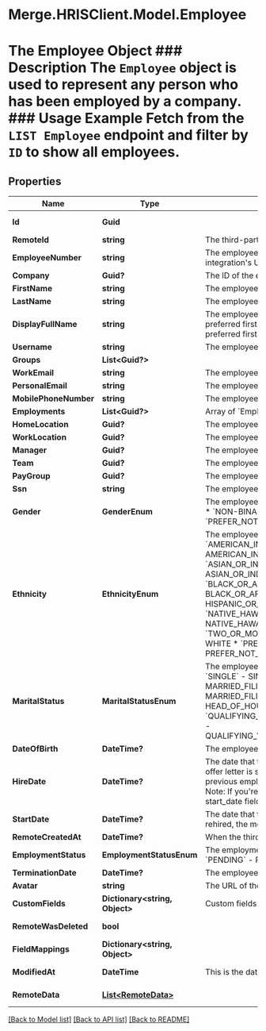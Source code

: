 # Merge.HRISClient.Model.Employee
# The Employee Object ### Description The `Employee` object is used to represent any person who has been employed by a company.  ### Usage Example Fetch from the `LIST Employee` endpoint and filter by `ID` to show all employees.

## Properties

Name | Type | Description | Notes
------------ | ------------- | ------------- | -------------
**Id** | **Guid** |  | [optional] [readonly] 
**RemoteId** | **string** | The third-party API ID of the matching object. | [optional] 
**EmployeeNumber** | **string** | The employee&#39;s number that appears in the third-party integration&#39;s UI. | [optional] 
**Company** | **Guid?** | The ID of the employee&#39;s company. | [optional] 
**FirstName** | **string** | The employee&#39;s first name. | [optional] 
**LastName** | **string** | The employee&#39;s last name. | [optional] 
**DisplayFullName** | **string** | The employee&#39;s full name, to use for display purposes. If a preferred first name is available, the full name will include the preferred first name. | [optional] 
**Username** | **string** | The employee&#39;s username that appears in the remote UI. | [optional] 
**Groups** | **List&lt;Guid?&gt;** |  | [optional] 
**WorkEmail** | **string** | The employee&#39;s work email. | [optional] 
**PersonalEmail** | **string** | The employee&#39;s personal email. | [optional] 
**MobilePhoneNumber** | **string** | The employee&#39;s mobile phone number. | [optional] 
**Employments** | **List&lt;Guid?&gt;** | Array of &#x60;Employment&#x60; IDs for this Employee. | [optional] 
**HomeLocation** | **Guid?** | The employee&#39;s home address. | [optional] 
**WorkLocation** | **Guid?** | The employee&#39;s work address. | [optional] 
**Manager** | **Guid?** | The employee ID of the employee&#39;s manager. | [optional] 
**Team** | **Guid?** | The employee&#39;s team. | [optional] 
**PayGroup** | **Guid?** | The employee&#39;s pay group | [optional] 
**Ssn** | **string** | The employee&#39;s social security number. | [optional] 
**Gender** | **GenderEnum** | The employee&#39;s gender.  * &#x60;MALE&#x60; - MALE * &#x60;FEMALE&#x60; - FEMALE * &#x60;NON-BINARY&#x60; - NON-BINARY * &#x60;OTHER&#x60; - OTHER * &#x60;PREFER_NOT_TO_DISCLOSE&#x60; - PREFER_NOT_TO_DISCLOSE | [optional] 
**Ethnicity** | **EthnicityEnum** | The employee&#39;s ethnicity.  * &#x60;AMERICAN_INDIAN_OR_ALASKA_NATIVE&#x60; - AMERICAN_INDIAN_OR_ALASKA_NATIVE * &#x60;ASIAN_OR_INDIAN_SUBCONTINENT&#x60; - ASIAN_OR_INDIAN_SUBCONTINENT * &#x60;BLACK_OR_AFRICAN_AMERICAN&#x60; - BLACK_OR_AFRICAN_AMERICAN * &#x60;HISPANIC_OR_LATINO&#x60; - HISPANIC_OR_LATINO * &#x60;NATIVE_HAWAIIAN_OR_OTHER_PACIFIC_ISLANDER&#x60; - NATIVE_HAWAIIAN_OR_OTHER_PACIFIC_ISLANDER * &#x60;TWO_OR_MORE_RACES&#x60; - TWO_OR_MORE_RACES * &#x60;WHITE&#x60; - WHITE * &#x60;PREFER_NOT_TO_DISCLOSE&#x60; - PREFER_NOT_TO_DISCLOSE | [optional] 
**MaritalStatus** | **MaritalStatusEnum** | The employee&#39;s filing status as related to marital status.  * &#x60;SINGLE&#x60; - SINGLE * &#x60;MARRIED_FILING_JOINTLY&#x60; - MARRIED_FILING_JOINTLY * &#x60;MARRIED_FILING_SEPARATELY&#x60; - MARRIED_FILING_SEPARATELY * &#x60;HEAD_OF_HOUSEHOLD&#x60; - HEAD_OF_HOUSEHOLD * &#x60;QUALIFYING_WIDOW_OR_WIDOWER_WITH_DEPENDENT_CHILD&#x60; - QUALIFYING_WIDOW_OR_WIDOWER_WITH_DEPENDENT_CHILD | [optional] 
**DateOfBirth** | **DateTime?** | The employee&#39;s date of birth. | [optional] 
**HireDate** | **DateTime?** | The date that the employee was hired, usually the day that an offer letter is signed. If an employee has multiple hire dates from previous employments, this represents the most recent hire date. Note: If you&#39;re looking for the employee&#39;s start date, refer to the start_date field. | [optional] 
**StartDate** | **DateTime?** | The date that the employee started working. If an employee was rehired, the most recent start date will be returned. | [optional] 
**RemoteCreatedAt** | **DateTime?** | When the third party&#39;s employee was created. | [optional] 
**EmploymentStatus** | **EmploymentStatusEnum** | The employment status of the employee.  * &#x60;ACTIVE&#x60; - ACTIVE * &#x60;PENDING&#x60; - PENDING * &#x60;INACTIVE&#x60; - INACTIVE | [optional] 
**TerminationDate** | **DateTime?** | The employee&#39;s termination date. | [optional] 
**Avatar** | **string** | The URL of the employee&#39;s avatar image. | [optional] 
**CustomFields** | **Dictionary&lt;string, Object&gt;** | Custom fields configured for a given model. | [optional] 
**RemoteWasDeleted** | **bool** |  | [optional] [readonly] 
**FieldMappings** | **Dictionary&lt;string, Object&gt;** |  | [optional] [readonly] 
**ModifiedAt** | **DateTime** | This is the datetime that this object was last updated by Merge | [optional] [readonly] 
**RemoteData** | [**List&lt;RemoteData&gt;**](RemoteData.md) |  | [optional] [readonly] 

[[Back to Model list]](../README.md#documentation-for-models) [[Back to API list]](../README.md#documentation-for-api-endpoints) [[Back to README]](../README.md)

